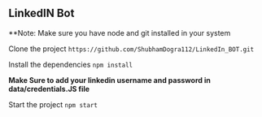 ## LinkedIN Bot

**Note: Make sure you have node and git installed in your system

Clone the project `https://github.com/ShubhamDogra112/LinkedIn_BOT.git`

Install the dependencies `npm install`

**Make Sure to add your linkedin username and password in data/credentials.JS file**

Start the project `npm start`
